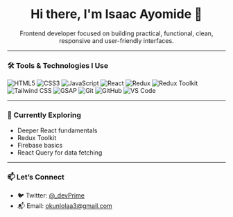 <h1 align="center">Hi there, I'm Isaac Ayomide 👋</h1>

<p align="center">Frontend developer focused on building practical, functional, clean, responsive and user-friendly interfaces.</p>

---

### 🛠️ Tools & Technologies I Use

<p align="left"> <img src="https://img.shields.io/badge/HTML5-E34F26?logo=html5&logoColor=white&style=for-the-badge" alt="HTML5"/> <img src="https://img.shields.io/badge/CSS3-1572B6?logo=css3&logoColor=white&style=for-the-badge" alt="CSS3"/> <img src="https://img.shields.io/badge/JavaScript-F7DF1E?logo=javascript&logoColor=black&style=for-the-badge" alt="JavaScript"/> <img src="https://img.shields.io/badge/React-20232A?logo=react&logoColor=61DAFB&style=for-the-badge" alt="React"/> <img src="https://img.shields.io/badge/Redux-593D88?logo=redux&logoColor=white&style=for-the-badge" alt="Redux"/> <img src="https://img.shields.io/badge/Redux%20Toolkit-764ABC?logo=redux&logoColor=white&style=for-the-badge" alt="Redux Toolkit"/> <img src="https://img.shields.io/badge/Tailwind_CSS-38B2AC?logo=tailwind-css&logoColor=white&style=for-the-badge" alt="Tailwind CSS"/> <img src="https://img.shields.io/badge/GSAP-88CE02?logo=greensock&logoColor=white&style=for-the-badge" alt="GSAP"/> <img src="https://img.shields.io/badge/Git-F05032?logo=git&logoColor=white&style=for-the-badge" alt="Git"/> <img src="https://img.shields.io/badge/GitHub-181717?logo=github&logoColor=white&style=for-the-badge" alt="GitHub"/> <img src="https://img.shields.io/badge/VS_Code-007ACC?logo=visual-studio-code&logoColor=white&style=for-the-badge" alt="VS Code"/> </p>

---

### 🚀 Currently Exploring

- Deeper React fundamentals
- Redux Toolkit
- Firebase basics
- React Query for data fetching

---

### 📫 Let’s Connect

- 🐦 Twitter: [@_devPrime](https://twitter.com/_devPRIME)  
- 📬 Email: [okunlolaa3@gmail.com](mailto:okunlolaa3@gmail.com)  



